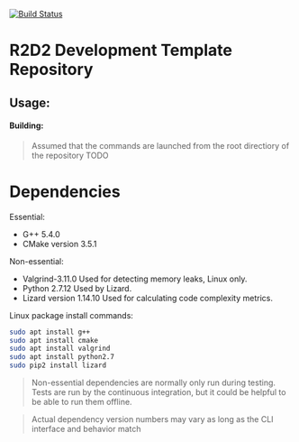 [![Build Status](https://travis-ci.org/JulianvDoorn/r2d2-continuous-integration-template.svg?branch=master)](https://travis-ci.org/JulianvDoorn/r2d2-continuous-integration-template)

# R2D2 Development Template Repository

## Usage:

#### Building:
> Assumed that the commands are launched from the root directiory of the repository
TODO

# Dependencies

Essential:
- G++ 5.4.0
- CMake version 3.5.1

Non-essential:
- Valgrind-3.11.0
Used for detecting memory leaks, Linux only.
- Python 2.7.12
Used by Lizard.
- Lizard version 1.14.10
Used for calculating code complexity metrics.

Linux package install commands:
```bash
sudo apt install g++
sudo apt install cmake
sudo apt install valgrind
sudo apt install python2.7
sudo pip2 install lizard
```

> Non-essential dependencies are normally only run during testing. Tests are run by the continuous integration, but it could be helpful to be able to run them offline.

> Actual dependency version numbers may vary as long as the CLI interface and behavior match
